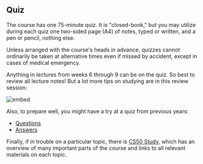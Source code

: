 ## Quiz

The course has one 75-minute quiz. It is "closed-book," but you may utilize during each quiz one two-sided page (A4) of notes, typed or written, and a pen or pencil, nothing else.

Unless arranged with the course's heads in advance, quizzes cannot ordinarily be taken at alternative times even if missed by accident, except in cases of medical emergency.

Anything in lectures from weeks 6 through 9 can be on the quiz. So best to review all lecture notes! But a lot more tips on studying are in this review session:

![embed](https://www.youtube.com/embed/wCS7il7_mWA?rel=0)

Also, to prepare well, you might have a try at a quiz from previous years:

- [Questions](http://cdn.cs50.net/2014/fall/quizzes/1/quiz1.pdf)
- [Answers](http://cdn.cs50.net/2014/fall/quizzes/1/key1.pdf)

Finally, if in trouble on a particular topic, there is [CS50 Study](https://study.cs50.net), which has an overview of many important parts of the course and links to all relevant materials on each topic.
